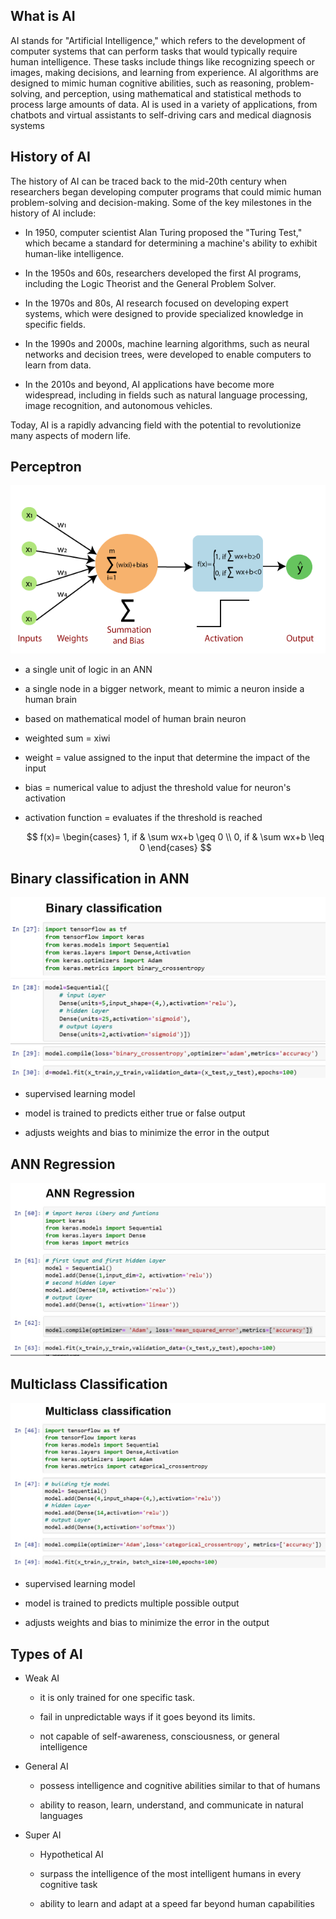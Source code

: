## What is AI

AI stands for "Artificial Intelligence," which refers to the development of computer systems that can perform tasks that would typically require human intelligence. These tasks include things like recognizing speech or images, making decisions, and learning from experience. AI algorithms are designed to mimic human cognitive abilities, such as reasoning, problem-solving, and perception, using mathematical and statistical methods to process large amounts of data. AI is used in a variety of applications, from chatbots and virtual assistants to self-driving cars and medical diagnosis systems

## History of AI

The history of AI can be traced back to the mid-20th century when researchers began developing computer programs that could mimic human problem-solving and decision-making. Some of the key milestones in the history of AI include:

- In 1950, computer scientist Alan Turing proposed the "Turing Test," which became a standard for determining a machine's ability to exhibit human-like intelligence.

- In the 1950s and 60s, researchers developed the first AI programs, including the Logic Theorist and the General Problem Solver.

- In the 1970s and 80s, AI research focused on developing expert systems, which were designed to provide specialized knowledge in specific fields.

- In the 1990s and 2000s, machine learning algorithms, such as neural networks and decision trees, were developed to enable computers to learn from data.

- In the 2010s and beyond, AI applications have become more widespread, including in fields such as natural language processing, image recognition, and autonomous vehicles.

Today, AI is a rapidly advancing field with the potential to revolutionize many aspects of modern life.

## Perceptron

![](src/perceptron.png)

- a single unit of logic in an ANN 

- a single node in a bigger network, meant to mimic a neuron inside a human brain

- based on mathematical  model of human brain neuron

- weighted sum = xiwi

- weight = value assigned to the input that determine the impact of the input

- bias = numerical value to adjust the threshold value for neuron's activation 

- activation function = evaluates if the threshold is reached
  
  $$
  f(x)=
\begin{cases} 
1, if & \sum wx+b \geq 0 \\ 
0, if & \sum wx+b \leq 0 
\end{cases}
  $$

## Binary classification in ANN

![](src/BC.jpg)

- supervised learning model

- model is trained to predicts either true or false output

- adjusts weights and bias to minimize the error in the output

## ANN Regression

![](src/ANN.jpg)



## Multiclass Classification

![](src/MCC.jpg)

- supervised learning model

- model is trained to predicts multiple possible output

- adjusts weights and bias to minimize the error in the output

## Types of AI

- Weak AI
  
  - it is only trained for one specific task.
  
  - fail in unpredictable ways if it goes beyond its limits.
  
  - not capable of self-awareness, consciousness, or general intelligence

- General AI
  
  - possess intelligence and cognitive abilities similar to that of humans
  
  - ability to reason, learn, understand, and communicate in natural languages

- Super AI
  
  - Hypothetical AI
  
  - surpass the intelligence of the most intelligent humans in every cognitive task
  
  - ability to learn and adapt at a speed far beyond human capabilities
